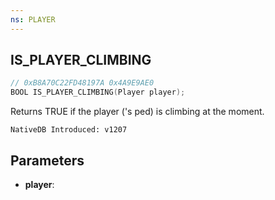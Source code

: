 ```yaml
---
ns: PLAYER
---
```

## IS_PLAYER_CLIMBING

```c
// 0xB8A70C22FD48197A 0x4A9E9AE0
BOOL IS_PLAYER_CLIMBING(Player player);
```

Returns TRUE if the player ('s ped) is climbing at the moment.

```
NativeDB Introduced: v1207
```

## Parameters
* **player**:
